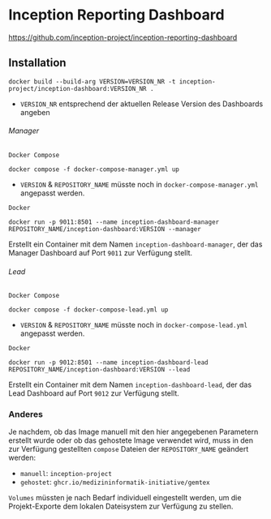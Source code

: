 # Inception Reporting Dashboard
https://github.com/inception-project/inception-reporting-dashboard

## Installation

```commandline
docker build --build-arg VERSION=VERSION_NR -t inception-project/inception-dashboard:VERSION_NR .
```
* `VERSION_NR` entsprechend der aktuellen Release Version des Dashboards angeben

###### Manager
``Docker Compose``
```commandline
docker compose -f docker-compose-manager.yml up
```
* `VERSION` & `REPOSITORY_NAME` müsste noch in `docker-compose-manager.yml` angepasst werden.

``Docker``
```commandline
docker run -p 9011:8501 --name inception-dashboard-manager REPOSITORY_NAME/inception-dashboard:VERSION --manager
```
Erstellt ein Container mit dem Namen ``inception-dashboard-manager``,
der das Manager Dashboard auf Port ``9011`` zur Verfügung stellt.

###### Lead
``Docker Compose``
```commandline
docker compose -f docker-compose-lead.yml up
```
* `VERSION` & `REPOSITORY_NAME` müsste noch in `docker-compose-lead.yml` angepasst werden.  

``Docker``
```commandline
docker run -p 9012:8501 --name inception-dashboard-lead REPOSITORY_NAME/inception-dashboard:VERSION --lead
```
Erstellt ein Container mit dem Namen ``inception-dashboard-lead``,
der das Lead Dashboard auf Port ``9012`` zur Verfügung stellt.

### Anderes

Je nachdem, ob das Image manuell mit den hier angegebenen Parametern erstellt wurde oder ob das gehostete Image verwendet wird,
muss in den zur Verfügung gestellten `compose` Dateien der `REPOSITORY_NAME` geändert werden:
* `manuell`: `inception-project`
* `gehostet`: `ghcr.io/medizininformatik-initiative/gemtex`

``Volumes`` müssten je nach Bedarf individuell eingestellt werden,
um die Projekt-Exporte dem lokalen Dateisystem zur Verfügung zu stellen.
